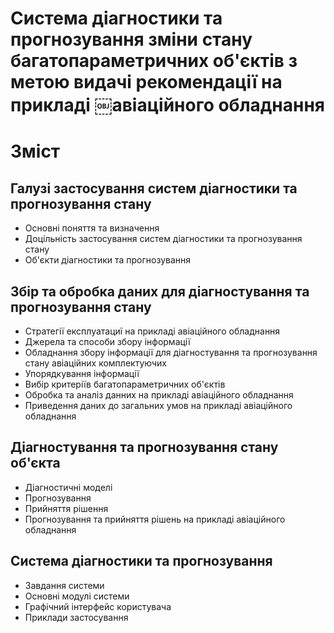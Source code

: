 Система діагностики та прогнозування зміни стану багатопараметричних об'єктів з метою видачі рекомендації на прикладі ￼авіаційного обладнання
=================

Зміст
=================

Галузі застосування систем діагностики та прогнозування стану
-----------------

- Основні поняття та визначення
- Доцільність застосування систем діагностики та прогнозування стану
- Об'єкти діагностики та прогнозування

Збір та обробка даних для діагностування та прогнозування стану
-----------------

- Стратегії експлуатациї на прикладі авіаційного обладнання
- Джерела та способи збору інформації
- Обладнання збору інформації для діагностування та прогнозування стану авіаційних комплектуючих
- Упорядкування інформації
- Вибір критеріїв багатопараметричних об'єктів
- Обробка та аналіз данних на прикладі авіаційного обладнання
- Приведення даних до загальних умов на прикладі авіаційного обладнання

Діагностування та прогнозування стану об'єкта
-----------------

- Діагностичні моделі
- Прогнозування
- Прийняття рішення
- Прогнозування та прийняття рішень на прикладі авіаційного обладнання

Система діагностики та прогнозування
-----------------

- Завдання системи
- Основні модулі системи
- Графічний інтерфейс користувача
- Приклади застосування
